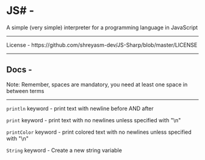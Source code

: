 # JS# -
A simple (very simple) interpreter for a programming language in JavaScript
<hr>
License - https://github.com/shreyasm-dev/JS-Sharp/blob/master/LICENSE
<hr>
<h2>
  Docs -
</h2>
Note: Remember, spaces are mandatory, you need at least one space in between terms
<hr>

`println` keyword - print text with newline before AND after

`print` keyword - print text with no newlines unless specified with "\n"

`printColor` keyword - print colored text with no newlines unless specified with "\n"

`String` keyword - Create a new string variable
